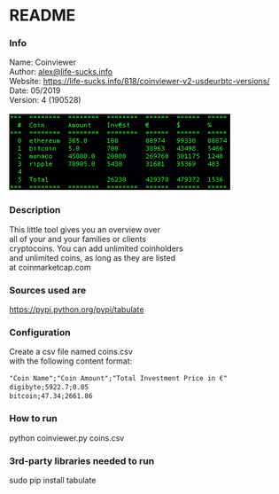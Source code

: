 # README
### Info
Name:       Coinviewer<br />
Author:     alex@life-sucks.info<br />
Website:    https://life-sucks.info/818/coinviewer-v2-usdeurbtc-versions/<br />
Date:       05/2019<br />
Version:    4 (190528)<br />
<br />
![](images/screen.png)
<br />
### Description
This little tool gives you an overview over<br />
all of your and your families or clients<br />
cryptocoins. You can add unlimited coinholders<br />
and unlimited coins, as long as they are listed<br />
at coinmarketcap.com
<br />
### Sources used are
https://pypi.python.org/pypi/tabulate<br />
### Configuration
Create a csv file named coins.csv<br />
with the following content format:<br />
```
"Coin Name";"Coin Amount";"Total Investment Price in €"
digibyte;5922.7;0.05
bitcoin;47.34;2661.86
```
### How to run
python coinviewer.py coins.csv<br />
### 3rd-party libraries needed to run
sudo pip install tabulate
